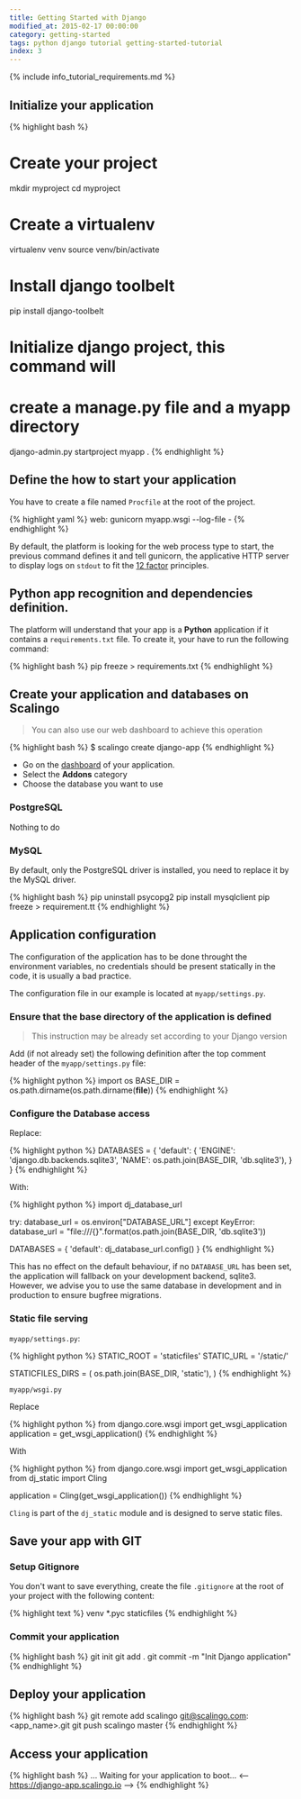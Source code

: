 ```yaml
---
title: Getting Started with Django
modified_at: 2015-02-17 00:00:00
category: getting-started
tags: python django tutorial getting-started-tutorial
index: 3
---
```


{% include info_tutorial_requirements.md %}

## Initialize your application

{% highlight bash %}
# Create your project
mkdir myproject
cd myproject

# Create a virtualenv
virtualenv venv
source venv/bin/activate

# Install django toolbelt
pip install django-toolbelt

# Initialize django project, this command will
# create a manage.py file and a myapp directory
django-admin.py startproject myapp .
{% endhighlight %}

## Define the how to start your application

You have to create a file named `Procfile` at the root of the project.

{% highlight yaml %}
web: gunicorn myapp.wsgi --log-file -
{% endhighlight %}

By default, the platform is looking for the web process type to start,
the previous command defines it and tell gunicorn, the applicative HTTP
server to display logs on `stdout` to fit the [12 factor](http://12factor.net/)
principles.

## Python app recognition and dependencies definition.

The platform will understand that your app is a __Python__ application if
it contains a `requirements.txt` file. To create it, your have to run the
following command:

{% highlight bash %}
pip freeze > requirements.txt
{% endhighlight %}

## Create your application and databases on Scalingo

<blockquote class="bg-info">
  You can also use our web dashboard to achieve this operation
</blockquote>

{% highlight bash %}
$ scalingo create django-app
{% endhighlight %}

* Go on the [dashboard](https://my.scalingo.com/apps) of your application.
* Select the __Addons__ category
* Choose the database you want to use

### PostgreSQL

Nothing to do

### MySQL

By default, only the PostgreSQL driver is installed, you need to replace
it by the MySQL driver.

{% highlight bash %}
pip uninstall psycopg2
pip install mysqlclient
pip freeze > requirement.tt
{% endhighlight %}

## Application configuration

The configuration of the application has to be done throught the environment
variables, no credentials should be present statically in the code, it is usually
a bad practice.

The configuration file in our example is located at `myapp/settings.py`.

### Ensure that the base directory of the application is defined

<blockquote class="bg-info">
  This instruction may be already set according to your Django version
</blockquote>

Add (if not already set) the following definition after the top comment header of
the `myapp/settings.py` file:

{% highlight python %}
import os
BASE_DIR = os.path.dirname(os.path.dirname(__file__))
{% endhighlight %}

### Configure the Database access

Replace:

{% highlight python %}
DATABASES = {
    'default': {
        'ENGINE': 'django.db.backends.sqlite3',
        'NAME': os.path.join(BASE_DIR, 'db.sqlite3'),
    }
}
{% endhighlight %}

With:

{% highlight python %}
import dj_database_url

try:
  database_url = os.environ["DATABASE_URL"]
except KeyError:
  database_url = "file:///{}".format(os.path.join(BASE_DIR, 'db.sqlite3'))

DATABASES = { 'default': dj_database_url.config() }
{% endhighlight %}

This has no effect on the default behaviour, if no `DATABASE_URL` has been set,
the application will fallback on your development backend, sqlite3. However,
we advise you to use the same database in development and in production to ensure
bugfree migrations.

### Static file serving

`myapp/settings.py`:

{% highlight python %}
STATIC_ROOT = 'staticfiles'
STATIC_URL = '/static/'

STATICFILES_DIRS = (
    os.path.join(BASE_DIR, 'static'),
)
{% endhighlight %}

`myapp/wsgi.py`

Replace

{% highlight python %}
from django.core.wsgi import get_wsgi_application
application = get_wsgi_application()
{% endhighlight %}

With

{% highlight python %}
from django.core.wsgi import get_wsgi_application
from dj_static import Cling

application = Cling(get_wsgi_application())
{% endhighlight %}

`Cling` is part of the `dj_static` module and is designed to serve static files.

## Save your app with GIT

### Setup Gitignore

You don't want to save everything, create the file `.gitignore` at the root of
your project with the following content:

{% highlight text %}
venv
*.pyc
staticfiles
{% endhighlight %}

### Commit your application

{% highlight bash %}
git init
git add .
git commit -m "Init Django application"
{% endhighlight %}

## Deploy your application

{% highlight bash %}
git remote add scalingo git@scalingo.com:<app_name>.git
git push scalingo master
{% endhighlight %}

## Access your application

{% highlight bash %}
…
Waiting for your application to boot...
<-- https://django-app.scalingo.io -->
{% endhighlight %}
